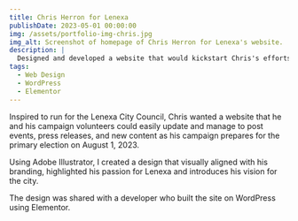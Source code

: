 ```yaml
---
title: Chris Herron for Lenexa
publishDate: 2023-05-01 00:00:00
img: /assets/portfolio-img-chris.jpg
img_alt: Screenshot of homepage of Chris Herron for Lenexa's website.
description: |
  Designed and developed a website that would kickstart Chris's efforts to run for Lenexa City Council.
tags:
  - Web Design
  - WordPress
  - Elementor
---
```


Inspired to run for the Lenexa City Council, Chris wanted a website that he and his campaign volunteers could easily update and manage to post events, press releases, and new content as his campaign prepares for the primary election on August 1, 2023.

Using Adobe Illustrator, I created a design that visually aligned with his branding, highlighted his passion for Lenexa and introduces his vision for the city.

The design was shared with a developer who built the site on WordPress using Elementor.
